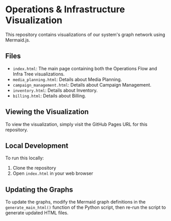 
# Operations & Infrastructure Visualization

This repository contains visualizations of our system's graph network using Mermaid.js.

## Files

- `index.html`: The main page containing both the Operations Flow and Infra Tree visualizations.
- `media_planning.html`: Details about Media Planning.
- `campaign_management.html`: Details about Campaign Management.
- `inventory.html`: Details about Inventory.
- `billing.html`: Details about Billing.

## Viewing the Visualization

To view the visualization, simply visit the GitHub Pages URL for this repository.

## Local Development

To run this locally:

1. Clone the repository
2. Open `index.html` in your web browser

## Updating the Graphs

To update the graphs, modify the Mermaid graph definitions in the `generate_main_html()` function of the Python script, then re-run the script to generate updated HTML files.
